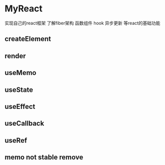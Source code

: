 # MyReact

实现自己的react框架 了解fiber架构 函数组件 hook 异步更新 等react的基础功能

## createElement
## render
## useMemo
## useState
## useEffect
## useCallback
## useRef
## memo  not stable  remove 
